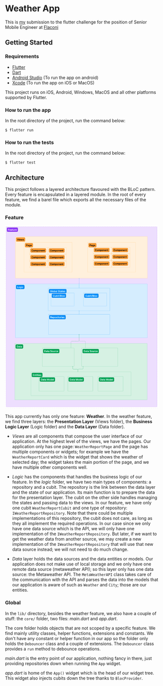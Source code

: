 # Weather App

This is [my](mailto://boriskayienzo@gmail.com) submission to the flutter challenge for the position of Senior Mobile Engineer at [Flaconi](https://flaconi.de)

## Getting Started

### Requirements

- [Flutter](https://flutter.dev)
- [Dart](https://dart.dev)
- [Android Studio](https://developer.android.com/studio) (To run the app on android)
- [Xcode](https://developer.apple.com/xcode/) (To run the app on iOS or MacOS)

This project runs on iOS, Android, Windows, MacOS and all other platforms supported by Flutter.

### How to run the app

In the root directory of the project, run the command below:

```
$ flutter run
```

### How to run the tests

In the root directory of the project, run the command below:

```
$ flutter test
```

## Architecture

This project follows a layered architecture flavoured with the BLoC pattern. Every feature is encapsulated in a layered module. In the root of every feature, we find a barel file which exports all the necessary files of the module.

### Feature

![Layered Architecture with BLoC Pattern](/docs/bloc.png)

This app currently has only one feature: **Weather**. In the weather feature, we find three layers: the **Presentation Layer** (Views folder), the **Business Logic Layer** (Logic folder) and the **Data Layer** (Data folder).

- _Views_ are all components that compose the user interface of our application. At the highest level of the views, we have the pages. Our application only has one page: `WeatherReportPage` and the page has multiple components or widgets; for example we have the `WeatherReportCard` which is the widget that shows the weather of selected day; the widget takes the main portion of the page, and we have multiple other components well.

- _Logic_ has the components that handles the business logic of our feature. In the _logic_ folder, we have two main types of components: a repository and a cubit. The repository is the link between the data layer and the state of our application. Its main function is to prepare the data for the presentation layer. The cubit on the other side handles managing the states and passing data to the views. In our feature, we have only one cubit `WeatherReportCubit` and one type of repository: `IWeatherReportRepository`. Note that there could be multiple implementations of this repository, the cubit does not care, as long as they all implement the required operations. In our case since we only have one data source which is the API, we will only have one implementation of the `IWeatherReportRepository`. But later, if we want to get the weather data from another source, we may create a new implementation of the `IWeatherReportRepository` that will use that new data source instead; we will not need to do much change.

- _Data_ layer holds the data sources and the data entities or models. Our application does not make use of local storage and we only have one remote data source (metaweather API); so this layer only has one data source: the Metaweather API. The `MetaWeatherAPI` class takes care of the communication with the API and parses the data into the models that our application is aware of such as `Weather` and `City`; those are our entities.

### Global

In the `lib/` directory, besides the weather feature, we also have a couple of stuff: the `core/` folder, two files: _main.dart_ and _app.dart_.

The core folder holds objects that are not scoped by a specific feature. We find mainly utility classes, helper functions, extensions and constants. We don't have any constant or helper function in our app so the folder only holds the `Debouncer` class and a couple of extensions. The `Debouncer` class provides a `run` method to debounce operations.

_main.dart_ is the entry point of our application, nothing fancy in there, just providing repositories down when running the `App` widget.

_app.dart_ is home of the `App()` widget which is the head of our widget tree. This widget also injects cubits down the tree thanks to `BlocProvider`.
